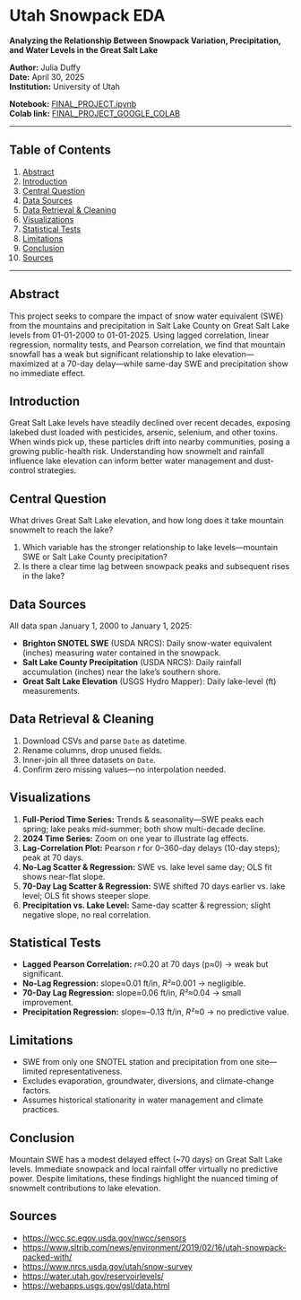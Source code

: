 # Utah Snowpack EDA  
**Analyzing the Relationship Between Snowpack Variation, Precipitation, and Water Levels in the Great Salt Lake**

**Author:** Julia Duffy  
**Date:** April 30, 2025  
**Institution:** University of Utah  

**Notebook:** [FINAL_PROJECT.ipynb](FINAL_PROJECT.ipynb)  
**Colab link:** [FINAL_PROJECT_GOOGLE_COLAB](https://colab.research.google.com/drive/1fOIxD389hL0qJZhHIHht_OV5O52PTJ9W?usp=sharing)

---

## Table of Contents

1. [Abstract](#abstract)  
2. [Introduction](#introduction)  
3. [Central Question](#central-question)  
4. [Data Sources](#data-sources)  
5. [Data Retrieval & Cleaning](#data-retrieval--cleaning)  
6. [Visualizations](#visualizations)  
7. [Statistical Tests](#statistical-tests)  
8. [Limitations](#limitations)  
9. [Conclusion](#conclusion)  
10. [Sources](#sources)  

---

## Abstract

This project seeks to compare the impact of snow water equivalent (SWE) from the mountains and precipitation in Salt Lake County on Great Salt Lake levels from 01-01-2000 to 01-01-2025. Using lagged correlation, linear regression, normality tests, and Pearson correlation, we find that mountain snowfall has a weak but significant relationship to lake elevation—maximized at a 70-day delay—while same-day SWE and precipitation show no immediate effect.

## Introduction

Great Salt Lake levels have steadily declined over recent decades, exposing lakebed dust loaded with pesticides, arsenic, selenium, and other toxins. When winds pick up, these particles drift into nearby communities, posing a growing public-health risk. Understanding how snowmelt and rainfall influence lake elevation can inform better water management and dust-control strategies.

## Central Question

What drives Great Salt Lake elevation, and how long does it take mountain snowmelt to reach the lake?
1. Which variable has the stronger relationship to lake levels—mountain SWE or Salt Lake County precipitation?  
2. Is there a clear time lag between snowpack peaks and subsequent rises in the lake?

## Data Sources

All data span January 1, 2000 to January 1, 2025:
- **Brighton SNOTEL SWE** (USDA NRCS): Daily snow-water equivalent (inches) measuring water contained in the snowpack.  
- **Salt Lake County Precipitation** (USDA NRCS): Daily rainfall accumulation (inches) near the lake’s southern shore.  
- **Great Salt Lake Elevation** (USGS Hydro Mapper): Daily lake-level (ft) measurements.

## Data Retrieval & Cleaning

1. Download CSVs and parse `Date` as datetime.  
2. Rename columns, drop unused fields.  
3. Inner-join all three datasets on `Date`.  
4. Confirm zero missing values—no interpolation needed.

## Visualizations

1. **Full-Period Time Series:** Trends & seasonality—SWE peaks each spring; lake peaks mid-summer; both show multi-decade decline.  
2. **2024 Time Series:** Zoom on one year to illustrate lag effects.  
3. **Lag-Correlation Plot:** Pearson _r_ for 0–360-day delays (10-day steps); peak at 70 days.  
4. **No-Lag Scatter & Regression:** SWE vs. lake level same day; OLS fit shows near-flat slope.  
5. **70-Day Lag Scatter & Regression:** SWE shifted 70 days earlier vs. lake level; OLS fit shows steeper slope.  
6. **Precipitation vs. Lake Level:** Same-day scatter & regression; slight negative slope, no real correlation.

## Statistical Tests

- **Lagged Pearson Correlation:** _r_≈0.20 at 70 days (p≈0) → weak but significant.  
- **No-Lag Regression:** slope≈0.01 ft/in, _R²_≈0.001 → negligible.  
- **70-Day Lag Regression:** slope≈0.06 ft/in, _R²_≈0.04 → small improvement.  
- **Precipitation Regression:** slope≈–0.13 ft/in, _R²_≈0 → no predictive value.

## Limitations

- SWE from only one SNOTEL station and precipitation from one site—limited representativeness.  
- Excludes evaporation, groundwater, diversions, and climate-change factors.  
- Assumes historical stationarity in water management and climate practices.

## Conclusion

Mountain SWE has a modest delayed effect (~70 days) on Great Salt Lake levels. Immediate snowpack and local rainfall offer virtually no predictive power. Despite limitations, these findings highlight the nuanced timing of snowmelt contributions to lake elevation.

## Sources

- https://wcc.sc.egov.usda.gov/nwcc/sensors  
- https://www.sltrib.com/news/environment/2019/02/16/utah-snowpack-packed-with/  
- https://www.nrcs.usda.gov/utah/snow-survey  
- https://water.utah.gov/reservoirlevels/  
- https://webapps.usgs.gov/gsl/data.html  

